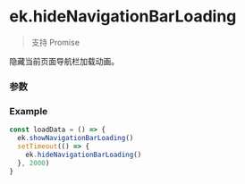 # ek.hideNavigationBarLoading

> <Icon type="success" /> 支持 Promise

隐藏当前页面导航栏加载动画。

### 参数

<Props options />

### Example

```ts
const loadData = () => {
  ek.showNavigationBarLoading()
  setTimeout(() => {
    ek.hideNavigationBarLoading()
  }, 2000)
}
```
